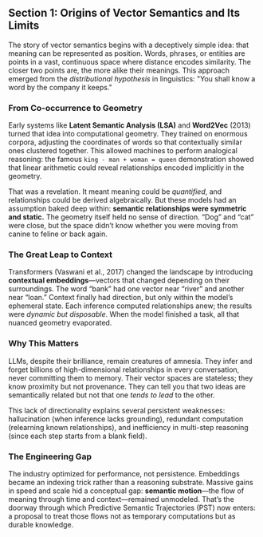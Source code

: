 ## Section 1: Origins of Vector Semantics and Its Limits

The story of vector semantics begins with a deceptively simple idea: that meaning can be represented as position. Words, phrases, or entities are points in a vast, continuous space where distance encodes similarity. The closer two points are, the more alike their meanings. This approach emerged from the *distributional hypothesis* in linguistics: "You shall know a word by the company it keeps."

### From Co-occurrence to Geometry

Early systems like **Latent Semantic Analysis (LSA)** and **Word2Vec** (2013) turned that idea into computational geometry. They trained on enormous corpora, adjusting the coordinates of words so that contextually similar ones clustered together. This allowed machines to perform analogical reasoning: the famous `king - man + woman = queen` demonstration showed that linear arithmetic could reveal relationships encoded implicitly in the geometry.

That was a revelation. It meant meaning could be *quantified*, and relationships could be derived algebraically. But these models had an assumption baked deep within: **semantic relationships were symmetric and static.** The geometry itself held no sense of direction. “Dog” and “cat” were close, but the space didn’t know whether you were moving from canine to feline or back again.

### The Great Leap to Context

Transformers (Vaswani et al., 2017) changed the landscape by introducing **contextual embeddings**—vectors that changed depending on their surroundings. The word “bank” had one vector near “river” and another near “loan.” Context finally had direction, but only within the model’s ephemeral state. Each inference computed relationships anew; the results were *dynamic but disposable*. When the model finished a task, all that nuanced geometry evaporated.

### Why This Matters

LLMs, despite their brilliance, remain creatures of amnesia. They infer and forget billions of high-dimensional relationships in every conversation, never committing them to memory. Their vector spaces are stateless; they know proximity but not provenance. They can tell you that two ideas are semantically related but not that one *tends to lead* to the other.

This lack of directionality explains several persistent weaknesses: hallucination (when inference lacks grounding), redundant computation (relearning known relationships), and inefficiency in multi-step reasoning (since each step starts from a blank field).

### The Engineering Gap

The industry optimized for performance, not persistence. Embeddings became an indexing trick rather than a reasoning substrate. Massive gains in speed and scale hid a conceptual gap: **semantic motion**—the flow of meaning through time and context—remained unmodeled. That’s the doorway through which Predictive Semantic Trajectories (PST) now enters: a proposal to treat those flows not as temporary computations but as durable knowledge.